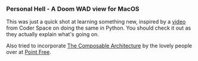 ### Personal Hell - A Doom WAD view for MacOS

This was just a quick shot at learning something new, inspired by a [video](https://www.youtube.com/watch?v=XV-cSvFM3ak) from Coder Space on doing the same in Python. You should check it out as they actually explain what's going on.

Also tried to incorporate [The Composable Architecture](https://github.com/pointfreeco/swift-composable-architecture) by the lovely people over at [Point Free](https://www.pointfree.co).

